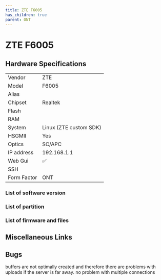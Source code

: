 ```yaml
---
title: ZTE F6005 
has_children: true
parent: ONT
---
```


# ZTE F6005

## Hardware Specifications

|          |               |
|----------|---------------|
| Vendor   | ZTE        |
| Model    | F6005      |
| Alias | |
| Chipset  | Realtek |
| Flash |  |
| RAM |   |
| System | Linux (ZTE custom SDK)  |
| HSGMII | Yes |
| Optics | SC/APC |
| IP address | 192.168.1.1  |
| Web Gui | ✅   |
| SSH | |
| Form Factor | ONT |


### List of software version
### List of partition
### List of firmware and files
## Miscellaneous Links

## Bugs

buffers are not optimally created and therefore there are problems with uploads if the server is far away. no problem with multiple connections
